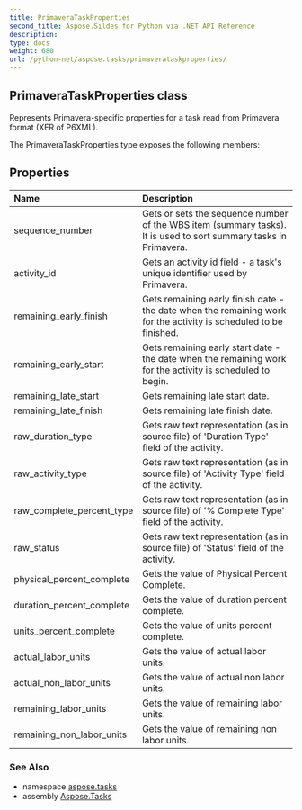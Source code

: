 ```yaml
---
title: PrimaveraTaskProperties
second_title: Aspose.Sildes for Python via .NET API Reference
description: 
type: docs
weight: 680
url: /python-net/aspose.tasks/primaverataskproperties/
---
```


## PrimaveraTaskProperties class

Represents Primavera-specific properties for a task read from Primavera format (XER of P6XML).

The PrimaveraTaskProperties type exposes the following members:
## Properties
| Name | Description |
| :- | :- |
|sequence_number|Gets or sets the sequence number of the WBS item (summary tasks). It is used to sort summary tasks in Primavera.|
|activity_id|Gets an activity id field - a task's unique identifier used by Primavera.|
|remaining_early_finish|Gets remaining early finish date - the date when the remaining work for the activity is scheduled to be finished.|
|remaining_early_start|Gets remaining early start date - the date when the remaining work for the activity is scheduled to begin.|
|remaining_late_start|Gets remaining late start date.|
|remaining_late_finish|Gets remaining late finish date.|
|raw_duration_type|Gets raw text representation (as in source file) of 'Duration Type' field of the activity.|
|raw_activity_type|Gets raw text representation (as in source file) of 'Activity Type' field of the activity.|
|raw_complete_percent_type|Gets raw text representation (as in source file) of '% Complete Type' field of the activity.|
|raw_status|Gets raw text representation (as in source file) of 'Status' field of the activity.|
|physical_percent_complete|Gets the value of Physical Percent Complete.|
|duration_percent_complete|Gets the value of duration percent complete.|
|units_percent_complete|Gets the value of units percent complete.|
|actual_labor_units|Gets the value of actual labor units.|
|actual_non_labor_units|Gets the value of actual non labor units.|
|remaining_labor_units|Gets the value of remaining labor units.|
|remaining_non_labor_units|Gets the value of remaining non labor units.|

### See Also

* namespace [aspose.tasks](/tasks/python-net/aspose.tasks/)
* assembly [Aspose.Tasks](/tasks/python-net/)

